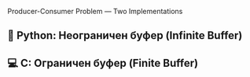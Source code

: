 Producer-Consumer Problem — Two Implementations

## 🐍 Python: Неограничен буфер (Infinite Buffer)
## 💻 C: Ограничен буфер (Finite Buffer)

